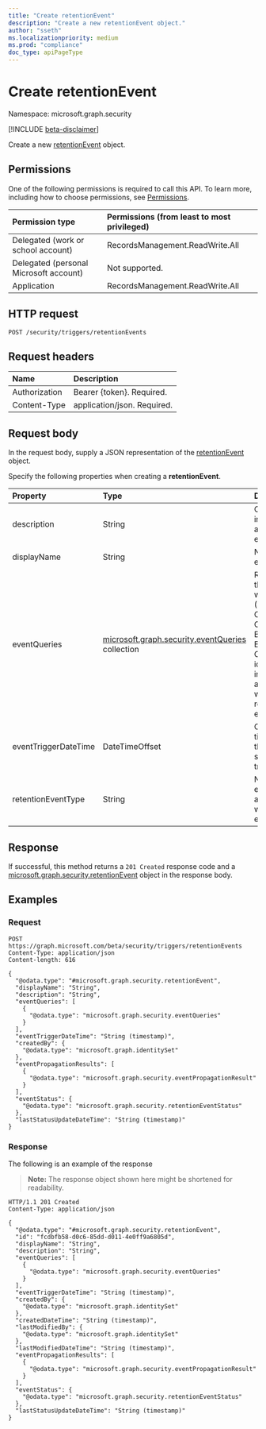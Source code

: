 ```yaml
---
title: "Create retentionEvent"
description: "Create a new retentionEvent object."
author: "sseth" 
ms.localizationpriority: medium
ms.prod: "compliance" 
doc_type: apiPageType
---
```


# Create retentionEvent
Namespace: microsoft.graph.security

[!INCLUDE [beta-disclaimer](../../includes/beta-disclaimer.md)]

Create a new [retentionEvent](../resources/security-retentionevent.md) object.

## Permissions
One of the following permissions is required to call this API. To learn more, including how to choose permissions, see [Permissions](/graph/permissions-reference).

|Permission type|Permissions (from least to most privileged)|
|:---|:---|
|Delegated (work or school account)|RecordsManagement.ReadWrite.All|
|Delegated (personal Microsoft account)|Not supported.|
|Application|RecordsManagement.ReadWrite.All|

## HTTP request

<!-- {
  "blockType": "ignored"
}
-->
``` http
POST /security/triggers/retentionEvents
```

## Request headers
|Name|Description|
|:---|:---|
|Authorization|Bearer {token}. Required.|
|Content-Type|application/json. Required.|

## Request body
In the request body, supply a JSON representation of the [retentionEvent](../resources/security-retentionevent.md) object.

Specify the following properties when creating a **retentionEvent**.

|Property|Type|Description|
|:---|:---|:---|
|description|String|Optional information about the event.|
|displayName|String|Name of the event.|
|eventQueries|[microsoft.graph.security.eventQueries](../resources/security-eventqueries.md) collection| Represents the workload (SharePoint Online, OneDrive for Business, Exchange Online) and identification information associated with a retention event.|
|eventTriggerDateTime|DateTimeOffset|Optional time when the event should be triggered.|
|retentionEventType|String|Name of the event type associated with the event.|

## Response

If successful, this method returns a `201 Created` response code and a [microsoft.graph.security.retentionEvent](../resources/security-retentionevent.md) object in the response body.

## Examples

### Request

<!-- {
  "blockType": "request",
  "name": "create_retentionevent_from_"
}
-->
``` http
POST https://graph.microsoft.com/beta/security/triggers/retentionEvents
Content-Type: application/json
Content-length: 616

{
  "@odata.type": "#microsoft.graph.security.retentionEvent",
  "displayName": "String",
  "description": "String",
  "eventQueries": [
    {
      "@odata.type": "microsoft.graph.security.eventQueries"
    }
  ],
  "eventTriggerDateTime": "String (timestamp)",
  "createdBy": {
    "@odata.type": "microsoft.graph.identitySet"
  },
  "eventPropagationResults": [
    {
      "@odata.type": "microsoft.graph.security.eventPropagationResult"
    }
  ],
  "eventStatus": {
    "@odata.type": "microsoft.graph.security.retentionEventStatus"
  },
  "lastStatusUpdateDateTime": "String (timestamp)"
}
```



### Response
The following is an example of the response
>**Note:** The response object shown here might be shortened for readability.
<!-- {
  "blockType": "response",
  "truncated": true,
  "@odata.type": "microsoft.graph.security.retentionEvent"
}
-->
``` http
HTTP/1.1 201 Created
Content-Type: application/json

{
  "@odata.type": "#microsoft.graph.security.retentionEvent",
  "id": "fcdbfb58-d0c6-85dd-d011-4e0ff9a6805d",
  "displayName": "String",
  "description": "String",
  "eventQueries": [
    {
      "@odata.type": "microsoft.graph.security.eventQueries"
    }
  ],
  "eventTriggerDateTime": "String (timestamp)",
  "createdBy": {
    "@odata.type": "microsoft.graph.identitySet"
  },
  "createdDateTime": "String (timestamp)",
  "lastModifiedBy": {
    "@odata.type": "microsoft.graph.identitySet"
  },
  "lastModifiedDateTime": "String (timestamp)",
  "eventPropagationResults": [
    {
      "@odata.type": "microsoft.graph.security.eventPropagationResult"
    }
  ],
  "eventStatus": {
    "@odata.type": "microsoft.graph.security.retentionEventStatus"
  },
  "lastStatusUpdateDateTime": "String (timestamp)"
}
```

